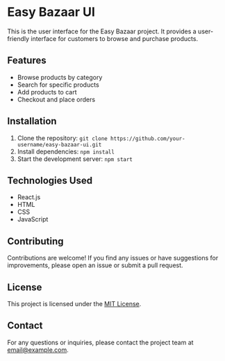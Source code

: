 # Easy Bazaar UI

This is the user interface for the Easy Bazaar project. It provides a user-friendly interface for customers to browse and purchase products.

## Features

- Browse products by category
- Search for specific products
- Add products to cart
- Checkout and place orders

## Installation

1. Clone the repository: `git clone https://github.com/your-username/easy-bazaar-ui.git`
2. Install dependencies: `npm install`
3. Start the development server: `npm start`

## Technologies Used

- React.js
- HTML
- CSS
- JavaScript

## Contributing

Contributions are welcome! If you find any issues or have suggestions for improvements, please open an issue or submit a pull request.

## License

This project is licensed under the [MIT License](LICENSE).

## Contact

For any questions or inquiries, please contact the project team at [email@example.com](mailto:email@example.com).